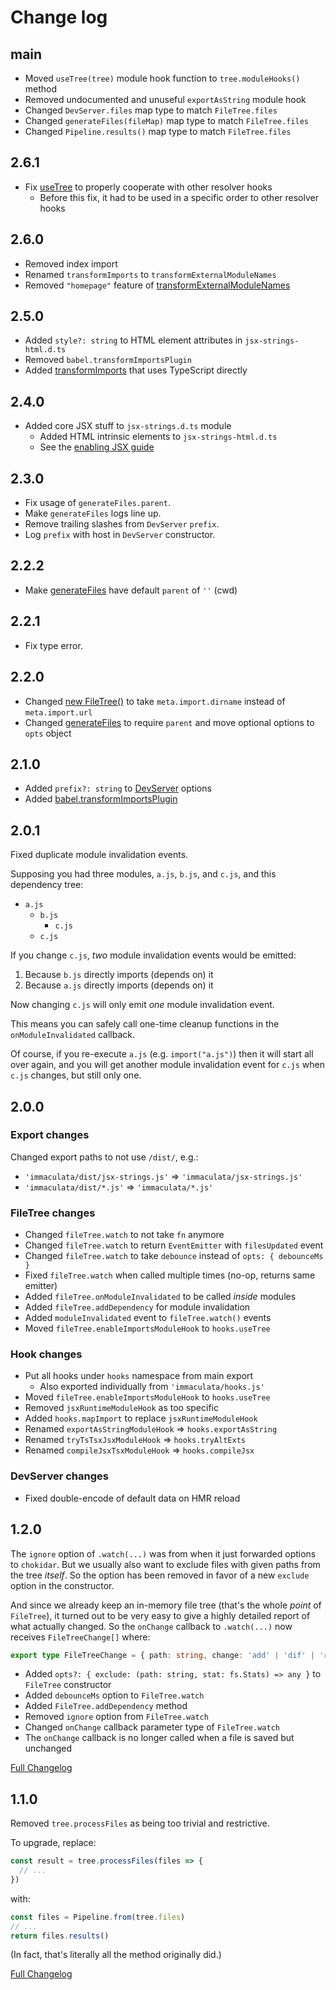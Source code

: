 # Change log

## main

* Moved `useTree(tree)` module hook function to `tree.moduleHooks()` method
* Removed undocumented and unuseful `exportAsString` module hook
* Changed `DevServer.files` map type to match `FileTree.files`
* Changed `generateFiles(fileMap)` map type to match `FileTree.files`
* Changed `Pipeline.results()` map type to match `FileTree.files`

## 2.6.1

* Fix [useTree](module-hooks.md#usetree) to properly cooperate with other resolver hooks
  * Before this fix, it had to be used in a specific order to other resolver hooks

## 2.6.0

* Removed index import
* Renamed `transformImports` to `transformExternalModuleNames`
* Removed `"homepage"` feature of [transformExternalModuleNames](transform-imports.md#transformexternalmodulenames)

## 2.5.0

* Added `style?: string` to HTML element attributes in `jsx-strings-html.d.ts`
* Removed `babel.transformImportsPlugin`
* Added [transformImports](transform-imports.md#transformexternalmodulenames) that uses TypeScript directly

## 2.4.0

* Added core JSX stuff to `jsx-strings.d.ts` module
  * Added HTML intrinsic elements to `jsx-strings-html.d.ts`
  * See the [enabling JSX guide](../guides/enabling-jsx.md#jsx-types)


## 2.3.0

* Fix usage of `generateFiles.parent`.
* Make `generateFiles` logs line up.
* Remove trailing slashes from `DevServer` `prefix`.
* Log `prefix` with host in `DevServer` constructor.

## 2.2.2

* Make [generateFiles](generate-files.md#generatefiles) have default `parent` of `''` (cwd)

## 2.2.1

* Fix type error.

## 2.2.0

* Changed [new FileTree()](filetree.md#constructor) to take `meta.import.dirname` instead of `meta.import.url`
* Changed [generateFiles](generate-files.md#generatefiles) to require `parent` and move optional options to `opts` object

## 2.1.0

* Added `prefix?: string` to [DevServer](dev-server.md#devserver) options
* Added [babel.transformImportsPlugin](transform-imports.md#transformexternalmodulenames)

## 2.0.1

Fixed duplicate module invalidation events.

Supposing you had three modules, `a.js`, `b.js`, and `c.js`, and this dependency tree:

* `a.js`
  * `b.js`
    * `c.js`
  * `c.js`

If you change `c.js`, *two* module invalidation events would be emitted:

1. Because `b.js` directly imports (depends on) it
2. Because `a.js` directly imports (depends on) it

Now changing `c.js` will only emit *one* module invalidation event.

This means you can safely call one-time cleanup functions in the `onModuleInvalidated` callback.

Of course, if you re-execute `a.js` (e.g. `import("a.js")`) then it will start all over again,
and you will get another module invalidation event for `c.js` when `c.js` changes, but still only one.

## 2.0.0

### Export changes

Changed export paths to not use `/dist/`, e.g.:

* `'immaculata/dist/jsx-strings.js'` => `'immaculata/jsx-strings.js'`
* `'immaculata/dist/*.js'` => `'immaculata/*.js'`

### FileTree changes

* Changed `fileTree.watch` to not take `fn` anymore
* Changed `fileTree.watch` to return `EventEmitter` with `filesUpdated` event
* Changed `fileTree.watch` to take `debounce` instead of `opts: { debounceMs }`
* Fixed `fileTree.watch` when called multiple times (no-op, returns same emitter)
* Added `fileTree.onModuleInvalidated` to be called *inside* modules
* Added `fileTree.addDependency` for module invalidation
* Added `moduleInvalidated` event to `fileTree.watch()` events
* Moved `fileTree.enableImportsModuleHook` to `hooks.useTree`

### Hook changes

* Put all hooks under `hooks` namespace from main export
  * Also exported individually from `'immaculata/hooks.js'`
* Moved `fileTree.enableImportsModuleHook` to `hooks.useTree`
* Removed `jsxRuntimeModuleHook` as too specific
* Added `hooks.mapImport` to replace `jsxRuntimeModuleHook`
* Renamed `exportAsStringModuleHook` => `hooks.exportAsString`
* Renamed `tryTsTsxJsxModuleHook` => `hooks.tryAltExts`
* Renamed `compileJsxTsxModuleHook` => `hooks.compileJsx`

### DevServer changes

* Fixed double-encode of default data on HMR reload

## 1.2.0

The `ignore` option of `.watch(...)` was from when it just forwarded options to `chokidar`.
But we usually also want to exclude files with given paths from the tree *itself*.
So the option has been removed in favor of a new `exclude` option in the constructor.

And since we already keep an in-memory file tree (that's the whole *point* of `FileTree`),
it turned out to be very easy to give a highly detailed report of what actually changed.
So the `onChange` callback to `.watch(...)` now receives `FileTreeChange[]` where:

```ts
export type FileTreeChange = { path: string, change: 'add' | 'dif' | 'rem' }
```

* Added `opts?: { exclude: (path: string, stat: fs.Stats) => any }` to `FileTree` constructor
* Added `debounceMs` option to `FileTree.watch`
* Added `FileTree.addDependency` method
* Removed `ignore` option from `FileTree.watch`
* Changed `onChange` callback parameter type of `FileTree.watch`
* The `onChange` callback is no longer called when a file is saved but unchanged

[Full Changelog](https://github.com/thesoftwarephilosopher/immaculata/compare/1.1.0...1.2.0)


## 1.1.0

Removed `tree.processFiles` as being too trivial and restrictive.

To upgrade, replace:

```ts
const result = tree.processFiles(files => {
  // ...
})
```

with:

```ts
const files = Pipeline.from(tree.files)
// ...
return files.results()
```

(In fact, that's literally all the method originally did.)

[Full Changelog](https://github.com/thesoftwarephilosopher/immaculata/compare/1.0.0...1.1.0)
